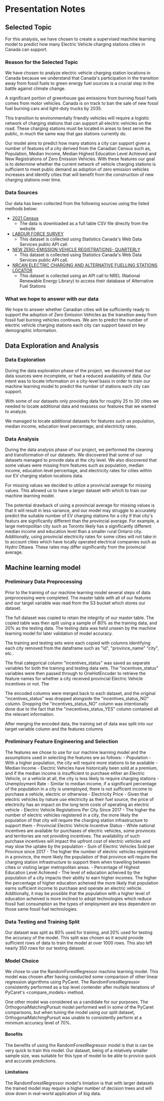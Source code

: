 # Presentation Notes

## Selected Topic
For this analysis, we have chosen to create a supervised machine learning model to predict how many Electric Vehicle charging stations cities in Canada can support.

### Reason for the Selected Topic
We have chosen to analyze electric vehicle charging station locations in Canada because we understand that Canada's participation in the transition away from fossil fuels to green energy fuel sources is a crucial step in the battle against climate change. 

A significant portion of greenhouse gas emissions from burning fossil fuels comes from motor vehicles. Canada is on track to ban the sale of new fossil fuel burning cars and light-duty trucks by 2035. 

This transition to environmentally friendly vehicles will require a logistic network of charging stations that can support all electric vehicles on the road. These charging stations must be located in areas to best serve the public, in much the same way that gas stations currently do.

Our model aims to predict how many stations a city can support given a number of features of a city derived from the Canadian Census such as, Population, Median Income, Median Highest Education Level Achieved and New Registrations of Zero Emission Vehicles. With these features our goal is to determine whether the current network of vehicle charging stations is sufficient to meet public demand as adoption of zero emission vehicles increases and identify cities that will benefit from the construction of new charging stations over time.

### Data Sources
Our data has been collected from the following sources using the listed methods below:
- [2021 Census](https://www12.statcan.gc.ca/census-recensement/2021/dp-pd/prof/details/download-telecharger.cfm?Lang=E)
    - The data is downloaded as a full table CSV file directly from the website
- [LABOUR FORCE SURVEY](https://www150.statcan.gc.ca/t1/tbl1/en/tv.action?pid=1410039101)
    - This dataset is collected using Statistics Canada's Web Data Services public API call.
- [NEW ZERO-EMISSION VEHICLE REGISTRATIONS- QUARTERLY](https://doi.org/10.25318/2010002501-eng)
    - This dataset is collected using Statistics Canada's Web Data Services public API call.
- [NRCAN ELECTRIC CHARGING AND ALTERNATIVE FUELLING STATIONS LOCATOR](https://developer.nrel.gov/docs/transportation/alt-fuel-stations-v1/)
    - This dataset is collected using an API call to NREL (National Renewable Energy Library) to access their database of Alternative Fuel Stations

### What we hope to answer with our data
We hope to answer whether Canadian cities will be sufficiently ready to support the adoption of Zero Emission Vehicles as the transition away from fossil fuel burning vehicles continues. We aim to predict the number of electric vehicle charging stations each city can support based on key demographic information.

## Data Exploration and Analysis

### Data Exploration
During the data exploration phase of the project, we discovered that our data sources were incomplete, or had a reduced availability of data. Our intent was to locate information on a city-level basis in order to train our machine learning model to predict the number of stations each city can support. 

With some of our datasets only providing data for roughly 25 to 30 cities we needed to locate additional data and reassess our features that we wanted to analyze. 

We managed to locate additional datasets for features such as population, median income, education level percentage, and electricity rates.

### Data Analysis
During the data analysis phase of our project, we performed the cleaning and transformation of our datasets. We discovered that some of our datasets managed to provide data at the city level. We also discovered that some values were missing from features such as population, median income, education level percentage, and electricity rates for cities within our EV charging station locations data. 

For missing values we decided to utilize a provincial average for missing values. This allowed us to have a larger dataset with which to train our machine learning model. 

The potential drawback of using a provincial average for missing values is that it will result in less variance, and our model may struggle to accurately predict the suitable number of EV charging stations for a city if that city's featurs are significantly different than the provincial average. For example, a large metropolitan city such as Toronto likely has a significantly different median income and education level than a smaller rural Ontario city. Additionally, using provincial electricity rates for some cities will not take in to account cities which have locally operated electrical companies such as Hydro Ottawa. These rates may differ significantly from the provincial average.


## Machine learning model

### Preliminary Data Preprocessing
Prior to the training of our machine learning model several steps of data preprocessing were completed. The master table with all of our features and our target variable was read from the S3 bucket which stores our dataset.

The full dataset was copied to retain the integrity of our master table. The copied table was then split using a sample of 80% as the training data, and 20% as the testing data. The testing data was held unseen by the machine learning model for later validation of model accuracy.

The training and testing sets were each copied with columns identifying each city removed from the dataframe such as "id", "province_name" "city", etc..

The final categorical column "incentives_status" was saved as separate variables for both the training and testing data sets. The "incentives_status" variables were then passed through to OneHotEncoder to retrieve the feature names for whether a city received provincial Electric Vehicle incentives or not. The

The encoded columns were merged back to each dataset, and the original "incentives_status" was dropped alongside the "incentives_status_NO" column. Dropping the "incentives_status_NO" column was intentionally done due to the fact that the "inecentives_status_YES" column contained all the relevant information.

After merging the encoded data, the training set of data was split into our target variable column and the features columns


### Preliminary Feature Engineering and Selection
The features we chose to use for our machine learning model and the assumptions used in selecting the features are as follows:
    - Population
        - With a higher population, the city will require more stations to be available
    - Median Income
        - Electric Vehicles have historically been sold at a premium, and if the median income is insufficient to purchase either an Electric Vehicle, or a vehicle at all, the city is less likely to require charging stations
    - Unemployment Rate
        - Similar to median income, if a significant percentage of the population in a city is unemployed, there is not sufficent income to purchase a vehicle, electric or otherwise
    - Electricity Price
        - Given that electric vehicles by nature use electricity as their fuel source, the price of electricity has an impact on the long term costs of operating an electric vehicle
    - Electric Vehicle Registations Per City Since 2017
        - The higher the number of electric vehicles registered in a city, the more likely the population of that city will require the charging station infrastructure to support them 
    - Provincial Electric Vehicle Incentive Status
         - While national incentives are available for purchases of electric vehicles, some provinces and territories are not providing incentives. The availability of such purchase incentives will impact the upfront cost of electric vehicles and may slow the uptake by the population
    - Sum of Electric Vehicles Sold per Province since 2017
        - The higher the number of electric vehicles registered in a province, the more likely the population of that province will require the charging station infrastructure to support them when travelling between cities or visiting larger metropolitan areas.
    - Percentage of Highest Education Level Achieved
        - The level of education acheived by the population of a city impacts their ability to earn higher incomes. The higher the percentage of higher education acheived the more likely that population earns sufficient income to purchase and operate an electric vehicle. Additionally, it may be possible that the population with a higher level of education acheived is more inclined to adopt technologies which reduce fossil fuel consumption as the types of employment are less dependent on those same fossil fuel technologies.
    

### Data Testing and Training Split
Our dataset was split as 80% used for training, and 20% used for testing the accuracy of the model. This split was chosen as it would provide sufficient rows of data to train the model at over 1000 rows. This also left nearly 350 rows for our testing dataset. 


### Model Choice
We chose to use the RandomForestRegressor machine learning model. This model was chosen after having conducted some comparison of other linear regression algorithms using PyCaret. The RandomForestRegressor consistently performed as a top level contender after multiple iterations of PyCaret's <compare_models> method. 

One other model was considered as a candidate for our purposes. The OrthogonalMatchingPursuit model performed well in some of the PyCaret comparisons, but when tuning the model using our split dataset, OrthogonalMatchingPursuit was unable to consistently perform at a minimum accuracy level of 70%.

#### Benefits
The benefits of using the RandomForestRegressor model is that is can be very quick to train this model. Our dataset, being of a relatively smaller sample size, was suitable for this type of model to be able to provice quick and accurate predictions.
#### Limitations
The RandomForestRegressor model's limiation is that with larger datasets the trained model may require a higher number of decision trees and will slow down in real-world application of big data.